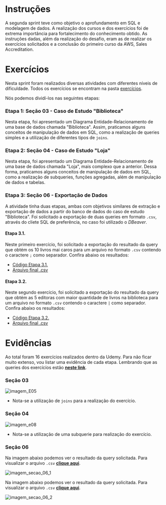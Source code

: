 # **Instruções**

A segunda sprint teve como objetivo o aprofundamento em SQL e modelagem de dados. A realização dos cursos e dos exercícios foi de extrema importância para fortalecimento do conhecimento obtido. As instruções dadas, além da realização do desafio, eram as de realizar os exercícios solicitados e a conclusão do primeiro curso da AWS, Sales Accreditation.

# **Exercícios**

Nesta sprint foram realizados diversas atividades com diferentes níveis de dificuldade. Todos os exercícios se encontram na pasta [exercícios](https://github.com/heitorkobayashi/PB-HEITOR-KOBAYASHI/tree/main/Sprint%202/exercicios).

Nós podemos dividí-los nas seguintes etapas:

### **Etapa 1: Seção 03 - Caso de Estudo "Biblioteca"**

Nesta etapa, foi apresentado um Diagrama Entidade-Relacionamento de uma base de dados chamada "Biblioteca". Assim, praticamos alguns conceitos de manipulação de dados em SQL, como a realização de queries simples e a utilização de diferentes tipos de `joins`.


### **Etapa 2: Seção 04 - Caso de Estudo "Loja"**

Nesta etapa, foi apresentado um Diagrama Entidade-Relacionamento de uma base de dados chamada "Loja", mais complexo que a anterior. Dessa forma, praticamos alguns conceitos de manipulação de dados em SQL, como a realização de subqueries, funções agregadas, além de manipulação de dados e tabelas.

### **Etapa 3: Seção 06 - Exportação de Dados**

A atividade tinha duas etapas, ambas com objetivos similares de extração e exportação de dados a partir do banco de dados do caso de estudo "Biblioteca". Foi solicitado a exportação de duas queries em formato `.csv`, através do cliete SQL de preferência, no caso foi utilizado o _DBeaver_.  

#### **Etapa 3.1.**

Neste primeiro exercício, foi solicitado a exportação do resultado da query que obtém os 10 livros mai caros para um arquivo no formato `.csv` contendo o caractere `;` como separador. Confira abaixo os resultados:

- [Código Etapa 3.1.](https://github.com/heitorkobayashi/PB-HEITOR-KOBAYASHI/blob/main/Sprint%202/exercicios/secao_6_etapa_1.sql)
- [Arquivo final .csv](https://github.com/heitorkobayashi/PB-HEITOR-KOBAYASHI/blob/main/Sprint%202/exercicios/secao_6_etapa_1.csv)

#### **Etapa 3.2.**

Neste segundo exercício, foi solicitado a exportação do resultado da query que obtém as 5 editoras com maior quantidade de livros na biblioteca para um arquivo no formato `.csv` contendo o caractere `|` como separador. Confira abaixo os resultados:

- [Código Etapa 3.2.](https://github.com/heitorkobayashi/PB-HEITOR-KOBAYASHI/blob/main/Sprint%202/exercicios/secao_6_etapa_2.sql)
- [Arquivo final .csv](https://github.com/heitorkobayashi/PB-HEITOR-KOBAYASHI/blob/main/Sprint%202/exercicios/secao_6_etapa_2.csv)


# **Evidências**

Ao total foram 16 exercícios realizados dentro da Udemy. Para não ficar muito extenso, vou listar uma evidência de cada etapa. Lembrando que as queries dos exercícíos estão **[neste link](https://github.com/heitorkobayashi/PB-HEITOR-KOBAYASHI/tree/main/Sprint%202/exercicios)**.

### **Seção 03**

![imagem_E05](https://github.com/heitorkobayashi/PB-HEITOR-KOBAYASHI/blob/main/Sprint%202/evidencias/secao_03_E05.png)
- Nota-se a utilização de `joins` para a realização do exercício.

### **Seção 04**

![imagem_e08](https://github.com/heitorkobayashi/PB-HEITOR-KOBAYASHI/blob/main/Sprint%202/evidencias/secao_04_E08.png)
- Nota-se a utilização de uma subquerie para realização do exercício.

### **Seção 06**

Na imagem abaixo podemos ver o resultado da query solicitada. Para visualizar o arquivo `.csv` **[clique aqui](https://github.com/heitorkobayashi/PB-HEITOR-KOBAYASHI/blob/main/Sprint%202/exercicios/secao_6_etapa_1.csv)**.

![imagem_secao_06_1](https://github.com/heitorkobayashi/PB-HEITOR-KOBAYASHI/blob/main/Sprint%202/evidencias/secao_06_etapa_01.png)

Na imagem abaixo podemos ver o resultado da query solicitada. Para visualizar o arquivo `.csv` **[clique aqui](https://github.com/heitorkobayashi/PB-HEITOR-KOBAYASHI/blob/main/Sprint%202/exercicios/secao_6_etapa_2.csv)**.

![imagem_secao_06_2](https://github.com/heitorkobayashi/PB-HEITOR-KOBAYASHI/blob/main/Sprint%202/evidencias/secao_06_etapa_02.png)